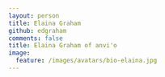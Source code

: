 ```yaml
---
layout: person
title: Elaina Graham
github: edgraham
comments: false
title: Elaina Graham of anvi'o
image:
  feature: /images/avatars/bio-elaina.jpg
---
```

